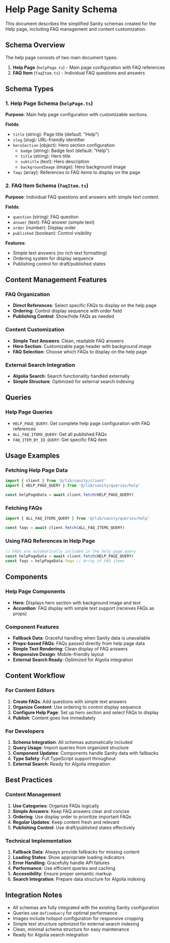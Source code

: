 # Help Page Sanity Schema

This document describes the simplified Sanity schemas created for the Help page, including FAQ management and content customization.

## Schema Overview

The help page consists of two main document types:

1. **Help Page** (`helpPage.ts`) - Main page configuration with FAQ references
2. **FAQ Item** (`faqItem.ts`) - Individual FAQ questions and answers

## Schema Types

### 1. Help Page Schema (`helpPage.ts`)

**Purpose**: Main help page configuration with customizable sections.

**Fields**:
- `title` (string): Page title (default: "Help")
- `slug` (slug): URL-friendly identifier
- `heroSection` (object): Hero section configuration
  - `badge` (string): Badge text (default: "Help")
  - `title` (string): Hero title
  - `subtitle` (text): Hero description
  - `backgroundImage` (image): Hero background image
- `faqs` (array): References to FAQ items to display on the page

### 2. FAQ Item Schema (`faqItem.ts`)

**Purpose**: Individual FAQ questions and answers with simple text content.

**Fields**:
- `question` (string): FAQ question
- `answer` (text): FAQ answer (simple text)
- `order` (number): Display order
- `published` (boolean): Control visibility

**Features**:
- Simple text answers (no rich text formatting)
- Ordering system for display sequence
- Publishing control for draft/published states

## Content Management Features

### FAQ Organization
- **Direct References**: Select specific FAQs to display on the help page
- **Ordering**: Control display sequence with order field
- **Publishing Control**: Show/hide FAQs as needed

### Content Customization
- **Simple Text Answers**: Clean, readable FAQ answers
- **Hero Section**: Customizable page header with background image
- **FAQ Selection**: Choose which FAQs to display on the help page

### External Search Integration
- **Algolia Search**: Search functionality handled externally
- **Simple Structure**: Optimized for external search indexing

## Queries

### Help Page Queries
- `HELP_PAGE_QUERY`: Get complete help page configuration with FAQ references
- `ALL_FAQ_ITEMS_QUERY`: Get all published FAQs
- `FAQ_ITEM_BY_ID_QUERY`: Get specific FAQ item

## Usage Examples

### Fetching Help Page Data
```typescript
import { client } from '@/lib/sanity/client'
import { HELP_PAGE_QUERY } from '@/lib/sanity/queries/help'

const helpPageData = await client.fetch(HELP_PAGE_QUERY)
```

### Fetching FAQs
```typescript
import { ALL_FAQ_ITEMS_QUERY } from '@/lib/sanity/queries/help'

const faqs = await client.fetch(ALL_FAQ_ITEMS_QUERY)
```

### Using FAQ References in Help Page
```typescript
// FAQs are automatically included in the help page query
const helpPageData = await client.fetch(HELP_PAGE_QUERY)
const faqs = helpPageData.faqs // Array of FAQ items
```

## Components

### Help Page Components
- **Hero**: Displays hero section with background image and text
- **Accordion**: FAQ display with simple text support (receives FAQs as props)

### Component Features
- **Fallback Data**: Graceful handling when Sanity data is unavailable
- **Props-based FAQs**: FAQs passed directly from help page data
- **Simple Text Rendering**: Clean display of FAQ answers
- **Responsive Design**: Mobile-friendly layout
- **External Search Ready**: Optimized for Algolia integration

## Content Workflow

### For Content Editors
1. **Create FAQs**: Add questions with simple text answers
2. **Organize Content**: Use ordering to control display sequence
3. **Configure Help Page**: Set up hero section and select FAQs to display
4. **Publish**: Content goes live immediately

### For Developers
1. **Schema Integration**: All schemas automatically included
2. **Query Usage**: Import queries from organized structure
3. **Component Updates**: Components handle Sanity data with fallbacks
4. **Type Safety**: Full TypeScript support throughout
5. **External Search**: Ready for Algolia integration

## Best Practices

### Content Management
1. **Use Categories**: Organize FAQs logically
2. **Simple Answers**: Keep FAQ answers clear and concise
3. **Ordering**: Use display order to prioritize important FAQs
4. **Regular Updates**: Keep content fresh and relevant
5. **Publishing Control**: Use draft/published states effectively

### Technical Implementation
1. **Fallback Data**: Always provide fallbacks for missing content
2. **Loading States**: Show appropriate loading indicators
3. **Error Handling**: Gracefully handle API failures
4. **Performance**: Use efficient queries and caching
5. **Accessibility**: Ensure proper semantic markup
6. **Search Integration**: Prepare data structure for Algolia indexing

## Integration Notes

- All schemas are fully integrated with the existing Sanity configuration
- Queries use `defineQuery` for optimal performance
- Images include hotspot configuration for responsive cropping
- Simple text structure optimized for external search indexing
- Clean, minimal schema structure for easy maintenance
- Ready for Algolia search integration
